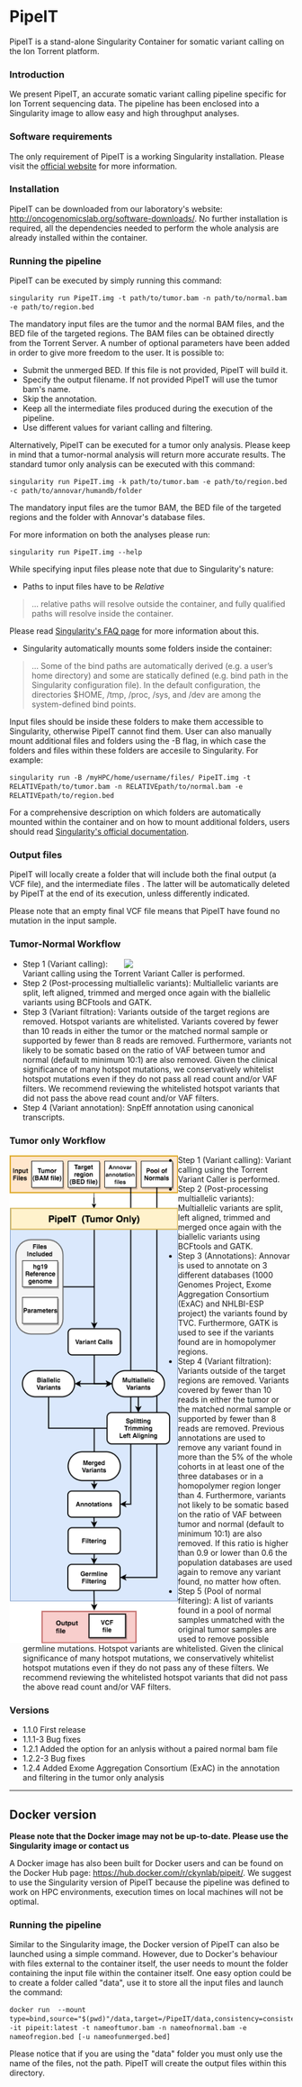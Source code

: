 # PipeIT
PipeIT is a stand-alone Singularity Container for somatic variant calling on the Ion Torrent platform.

### Introduction
We present PipeIT, an accurate somatic variant calling pipeline specific for Ion Torrent sequencing data. The pipeline has been enclosed into a Singularity image to allow easy and high throughput analyses.

### Software requirements
The only requirement of PipeIT is a working Singularity installation. Please visit the [official website](https://singularity.lbl.gov/) for more information.

### Installation
PipeIT can be downloaded from our laboratory's website: http://oncogenomicslab.org/software-downloads/. 
No further installation is required, all the dependencies needed to perform the whole analysis are already installed within the container.

### Running the pipeline
PipeIT can be executed by simply running this command: 
```
singularity run PipeIT.img -t path/to/tumor.bam -n path/to/normal.bam -e path/to/region.bed 
```
The mandatory input files are the tumor and the normal BAM files, and the BED file of the targeted regions. The BAM files can be obtained directly from the Torrent Server. 
A number of optional parameters have been added in order to give more freedom to the user.
It is possible to:
* Submit the unmerged BED. If this file is not provided, PipeIT will build it.
* Specify the output filename. If not provided PipeIT will use the tumor bam's name.
* Skip the annotation.
* Keep all the intermediate files produced during the execution of the pipeline.
* Use different values for variant calling and filtering.


Alternatively, PipeIT can be executed for a tumor only analysis. Please keep in mind that a tumor-normal analysis will return more accurate results. The standard tumor only analysis can be executed with this command:
```
singularity run PipeIT.img -k path/to/tumor.bam -e path/to/region.bed -c path/to/annovar/humandb/folder 
```
The mandatory input files are the tumor BAM, the BED file of the targeted regions and the folder with Annovar's database files.


For more information on both the analyses please run:
```
singularity run PipeIT.img --help
```

While specifying input files please note that due to Singularity's nature:
- Paths to input files have to be *Relative*
> ... relative paths will resolve outside the container, and fully qualified paths will resolve inside the container.

Please read [Singularity's FAQ page](http://singularity.lbl.gov/archive/docs/v2-2/faq) for more information about this.
- Singularity automatically mounts some folders inside the container:
> ... Some of the bind paths are automatically derived (e.g. a user’s home directory) and some are statically defined (e.g. bind path in the Singularity configuration file). In the default configuration, the directories $HOME, /tmp, /proc, /sys, and /dev are among the system-defined bind points. 

Input files should be inside these folders to make them accessible to Singularity, otherwise PipeIT cannot find them.
User can also manually mount additional files and folders using the -B flag, in which case the folders and files within these folders are accesile to Singularity. For example:
```
singularity run -B /myHPC/home/username/files/ PipeIT.img -t RELATIVEpath/to/tumor.bam -n RELATIVEpath/to/normal.bam -e RELATIVEpath/to/region.bed
```

For a comprehensive description on which folders are automatically mounted within the container and on how to mount additional folders, users should read [Singularity's official documentation](http://singularity.lbl.gov/docs-mount).

### Output files
PipeIT will locally create a folder that will include both the final output (a VCF file), and the intermediate files . The latter will be automatically deleted by PipeIT at the end of its execution, unless differently indicated.

Please note that an empty final VCF file means that PipeIT have found no mutation in the input sample.

### Tumor-Normal Workflow
<img src="https://github.com/ckynlab/PipeIT/blob/master/images/Workflow.png" align="right" width="300" >

- Step 1 (Variant calling): Variant calling using the Torrent Variant Caller is performed.
- Step 2 (Post-processing multiallelic variants): Multiallelic variants are split, left aligned, trimmed and merged once again with the biallelic variants using BCFtools and GATK.
- Step 3 (Variant filtration): Variants outside of the target regions are removed. Hotspot variants are whitelisted. Variants covered by fewer than 10 reads in either the tumor or the matched normal sample or supported by fewer than 8 reads are removed. Furthermore, variants not likely to be somatic based on the ratio of VAF between tumor and normal (default to minimum 10:1) are also removed. Given the clinical significance of many hotspot mutations, we conservatively whitelist hotspot mutations even if they do not pass all read count and/or VAF filters. We recommend reviewing the whitelisted hotspot variants that did not pass the above read count and/or VAF filters. 
- Step 4 (Variant annotation): SnpEff annotation using canonical transcripts.

### Tumor only Workflow
<img src="https://github.com/ckynlab/PipeIT/blob/master/images/TOdiagram.png" align="left" width="300" >

- Step 1 (Variant calling): Variant calling using the Torrent Variant Caller is performed.
- Step 2 (Post-processing multiallelic variants): Multiallelic variants are split, left aligned, trimmed and merged once again with the biallelic variants using BCFtools and GATK.
- Step 3 (Annotations): Annovar is used to annotate on 3 different databases (1000 Genomes Project, Exome Aggregation Consortium (ExAC) and NHLBI-ESP project) the variants found by TVC. Furthermore, GATK is used to see if the variants found are in homopolymer regions.
- Step 4 (Variant filtration): Variants outside of the target regions are removed.  Variants covered by fewer than 10 reads in either the tumor or the matched normal sample or supported by fewer than 8 reads are removed. Previous annotations are used to remove any variant found in more than the 5% of the whole cohorts in at least one of the three databases or in a homopolymer region longer than 4. Furthermore, variants not likely to be somatic based on the ratio of VAF between tumor and normal (default to minimum 10:1) are also removed. If this ratio is higher than 0.9 or lower than 0.6 the population databases are used again to remove any variant found, no matter how often. 
- Step 5 (Pool of normal filtering): A list of variants found in a pool of normal samples unmatched with the original tumor samples are used to remove possible germline mutations. Hotspot variants are whitelisted. Given the clinical significance of many hotspot mutations, we conservatively whitelist hotspot mutations even if they do not pass any of these filters. We recommend reviewing the whitelisted hotspot variants that did not pass the above read count and/or VAF filters. 



### Versions

* 1.1.0  First release
* 1.1.1-3 Bug fixes
* 1.2.1 Added the option for an anlysis without a paired normal bam file
* 1.2.2-3 Bug fixes
* 1.2.4 Added Exome Aggregation Consortium (ExAC) in the annotation and filtering in the tumor only analysis

***

## Docker version

**Please note that the Docker image may not be up-to-date. Please use the Singularity image or contact us**

A Docker image has also been built for Docker users and can be found on the Docker Hub page: https://hub.docker.com/r/ckynlab/pipeit/. We suggest to use the Singularity version of PipeIT because the pipeline was defined to work on HPC environments, execution times on local machines will not be optimal.

### Running the pipeline
Similar to the Singularity image, the Docker version of PipeIT can also be launched using a simple command. However, due to Docker's behaviour with files external to the container itself, the user needs to mount the folder containing the input file within the container itself.
One easy option could be to create a folder called "data", use it to store all the input files and launch the command: 
```
docker run  --mount type=bind,source="$(pwd)"/data,target=/PipeIT/data,consistency=consistent -it pipeit:latest -t nameoftumor.bam -n nameofnormal.bam -e nameofregion.bed [-u nameofunmerged.bed]
```
Please notice that if you are using the "data" folder you must only use the name of the files, not the path.
PipeIT will create the output files within this directory.
